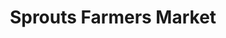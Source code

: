 ---
title: "Sprouts Farmers Market"
url: /simpsonville/sprouts-farmers-market/
shop: supermarket
---
